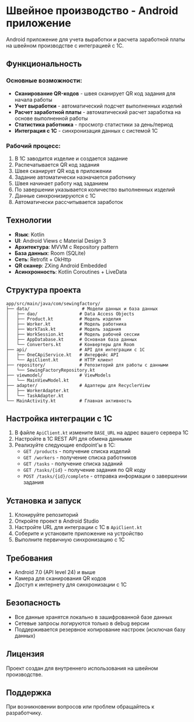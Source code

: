 # Швейное производство - Android приложение

Android приложение для учета выработки и расчета заработной платы на швейном производстве с интеграцией с 1С.

## Функциональность

### Основные возможности:
- **Сканирование QR-кодов** - швея сканирует QR код задания для начала работы
- **Учет выработки** - автоматический подсчет выполненных изделий
- **Расчет заработной платы** - автоматический расчет заработка на основе выполненной работы
- **Статистика работника** - просмотр статистики за день/период
- **Интеграция с 1С** - синхронизация данных с системой 1С

### Рабочий процесс:
1. В 1С заводится изделие и создается задание
2. Распечатывается QR код задания
3. Швея сканирует QR код в приложении
4. Задание автоматически назначается работнику
5. Швея начинает работу над заданием
6. По завершении указывается количество выполненных изделий
7. Данные синхронизируются с 1С
8. Автоматически рассчитывается заработок

## Технологии

- **Язык**: Kotlin
- **UI**: Android Views с Material Design 3
- **Архитектура**: MVVM с Repository pattern
- **База данных**: Room (SQLite)
- **Сеть**: Retrofit + OkHttp
- **QR сканер**: ZXing Android Embedded
- **Асинхронность**: Kotlin Coroutines + LiveData

## Структура проекта

```
app/src/main/java/com/sewingfactory/
├── data/                    # Модели данных и база данных
│   ├── dao/                # Data Access Objects
│   ├── Product.kt          # Модель изделия
│   ├── Worker.kt           # Модель работника
│   ├── WorkTask.kt         # Модель задания
│   ├── WorkSession.kt      # Модель рабочей сессии
│   ├── AppDatabase.kt      # Основная база данных
│   └── Converters.kt       # Конвертеры для Room
├── api/                    # API для интеграции с 1С
│   ├── OneCApiService.kt   # Интерфейс API
│   └── ApiClient.kt        # HTTP клиент
├── repository/             # Репозиторий для работы с данными
│   └── SewingFactoryRepository.kt
├── viewmodel/              # ViewModels
│   └── MainViewModel.kt
├── adapter/                # Адаптеры для RecyclerView
│   ├── WorkerAdapter.kt
│   └── TaskAdapter.kt
└── MainActivity.kt         # Главная активность
```

## Настройка интеграции с 1С

1. В файле `ApiClient.kt` измените `BASE_URL` на адрес вашего сервера 1С
2. Настройте в 1С REST API для обмена данными
3. Реализуйте следующие endpoint'ы в 1С:
   - `GET /products` - получение списка изделий
   - `GET /workers` - получение списка работников
   - `GET /tasks` - получение списка заданий
   - `GET /tasks/{id}` - получение задания по QR коду
   - `POST /tasks/{id}/complete` - отправка информации о завершении задания

## Установка и запуск

1. Клонируйте репозиторий
2. Откройте проект в Android Studio
3. Настройте URL для интеграции с 1С в `ApiClient.kt`
4. Соберите и установите приложение на устройство
5. Выполните первичную синхронизацию с 1С

## Требования

- Android 7.0 (API level 24) и выше
- Камера для сканирования QR кодов
- Доступ к интернету для синхронизации с 1С

## Безопасность

- Все данные хранятся локально в зашифрованной базе данных
- Сетевые запросы логируются только в debug версии
- Поддерживается резервное копирование настроек (исключая базу данных)

## Лицензия

Проект создан для внутреннего использования на швейном производстве.

## Поддержка

При возникновении вопросов или проблем обращайтесь к разработчику.